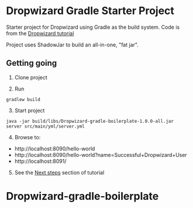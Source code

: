 # Dropwizard Gradle Starter Project
Starter project for Dropwizard using Gradle as the build system. Code is from the [Dropwizard tutorial](http://www.dropwizard.io/1.0.0/docs/getting-started.html#tutorial)

Project uses ShadowJar to build an all-in-one, "fat jar".

## Getting going

1. Clone project

2. Run
  ```
  gradlew build
  ```

3. Start project
  ```
  java -jar build/libs/Dropwizard-gradle-boilerplate-1.0.0-all.jar server src/main/yml/server.yml
  ```

4. Browse to:

  * http://localhost:8090/hello-world
  * http://localhost:8090/hello-world?name=Successful+Dropwizard+User
  * http://localhost:8091/

5. See the [Next steps](http://www.dropwizard.io/1.0.0/docs/getting-started.html#next-steps) section of tutorial 
# Dropwizard-gradle-boilerplate
